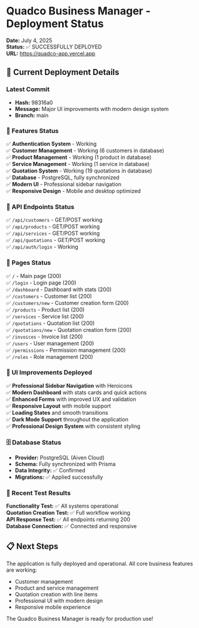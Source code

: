 # Quadco Business Manager - Deployment Status
**Date:** July 4, 2025  
**Status:** ✅ SUCCESSFULLY DEPLOYED  
**URL:** https://quadco-app.vercel.app

## 🚀 Current Deployment Details

### Latest Commit
- **Hash:** 98316a0
- **Message:** Major UI improvements with modern design system
- **Branch:** main

### 🎯 Features Status
✅ **Authentication System** - Working  
✅ **Customer Management** - Working (6 customers in database)  
✅ **Product Management** - Working (1 product in database)  
✅ **Service Management** - Working (1 service in database)  
✅ **Quotation System** - Working (19 quotations in database)  
✅ **Database** - PostgreSQL, fully synchronized  
✅ **Modern UI** - Professional sidebar navigation  
✅ **Responsive Design** - Mobile and desktop optimized  

### 🔧 API Endpoints Status
✅ `/api/customers` - GET/POST working  
✅ `/api/products` - GET/POST working  
✅ `/api/services` - GET/POST working  
✅ `/api/quotations` - GET/POST working  
✅ `/api/auth/login` - Working  

### 📱 Pages Status
✅ `/` - Main page (200)  
✅ `/login` - Login page (200)  
✅ `/dashboard` - Dashboard with stats (200)  
✅ `/customers` - Customer list (200)  
✅ `/customers/new` - Customer creation form (200)  
✅ `/products` - Product list (200)  
✅ `/services` - Service list (200)  
✅ `/quotations` - Quotation list (200)  
✅ `/quotations/new` - Quotation creation form (200)  
✅ `/invoices` - Invoice list (200)  
✅ `/users` - User management (200)  
✅ `/permissions` - Permission management (200)  
✅ `/roles` - Role management (200)  

### 🎨 UI Improvements Deployed
✅ **Professional Sidebar Navigation** with Heroicons  
✅ **Modern Dashboard** with stats cards and quick actions  
✅ **Enhanced Forms** with improved UX and validation  
✅ **Responsive Layout** with mobile support  
✅ **Loading States** and smooth transitions  
✅ **Dark Mode Support** throughout the application  
✅ **Professional Design System** with consistent styling  

### 🗄️ Database Status
- **Provider:** PostgreSQL (Aiven Cloud)  
- **Schema:** Fully synchronized with Prisma  
- **Data Integrity:** ✅ Confirmed  
- **Migrations:** ✅ Applied successfully  

### 🧪 Recent Test Results
**Functionality Test:** ✅ All systems operational  
**Quotation Creation Test:** ✅ Full workflow working  
**API Response Test:** ✅ All endpoints returning 200  
**Database Connection:** ✅ Connected and responsive  

## 📋 Next Steps
The application is fully deployed and operational. All core business features are working:
- Customer management
- Product and service management  
- Quotation creation with line items
- Professional UI with modern design
- Responsive mobile experience

The Quadco Business Manager is ready for production use!
